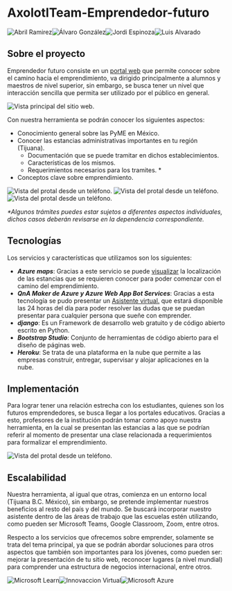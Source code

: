 # AxolotlTeam-Emprendedor-futuro  
![Abril Ramirez](./README/pictures/Axolotl-0-M.png "Abril Ramirez")![Álvaro González](./README/pictures/Axolotl-1-M.png "Álvaro González")![Jordi Espinoza](./README/pictures/Axolotl-1-M.png "Jordi Espinoza")![Luis Alvarado](./README/pictures/Axolotl-1-M.png "Luis Alvarado")

## **Sobre el proyecto**
Emprendedor futuro consiste en un [portal web](http://education.axolotlteam.com "Education AxolotlTeam") que permite conocer sobre el camino hacia el emprendimiento, va dirigido principalmente a alumnos y maestros de nivel superior, sin embargo, se busca tener un nivel que interacción sencilla que permita ser utilizado por el público en general.

![Vista principal del sitio web.](./README/pictures/pcview-4.png "Vista principal del sitio web desde el ordenador.")

Con nuestra herramienta se podrán conocer los siguientes aspectos:
* Conocimiento general sobre las PyME en México.
* Conocer las estancias administrativas importantes en tu región (Tijuana).
  * Documentación que se puede tramitar en dichos establecimientos.
  * Características de los mismos.
  * Requerimientos necesarios para los tramites. *
* Conceptos clave sobre emprendimiento.


![Vista del protal desde un teléfono.](./README/pictures/phoneview-0.jpg "Página principal desde un teléfono.")
![Vista del protal desde un teléfono.](./README/pictures/phoneview-1.jpg "Visualización del servicio de mapa desde el teléfono.")
![Vista del protal desde un teléfono.](./README/pictures/phoneview-3.jpg "Ejemplo de vista en mapa desde teléfono.")

_*Algunos trámites puedes estar sujetos a diferentes aspectos individuales, dichos casos deberán revisarse en la dependencia correspondiente._

## **Tecnologías**
Los servicios y características que utilizamos son los siguientes:
* _**Azure maps**_: Gracias a este servicio se puede [visualizar](http://education.axolotlteam.com/maps/ "VISUALIZACIÓN DE LUGARES IMPORTANTES PARA COMENZAR A EMPRENDER
") la localización de las estancias que se requieren conocer para poder comenzar con el camino del emprendimiento.
* _**QnA Maker de Azure y Azure Web App Bot Services**_: Gracias a esta tecnología se pudo presentar un [Asistente virtual.](http://education.axolotlteam.com/#asistente "Guiare tu camino hacia el emprendimiento") que estará disponible las 24 horas del día para poder resolver las dudas que se puedan presentar para cualquier persona que sueñe con emprender.
* _**django**_: Es un Framework de desarrollo web gratuito y de código abierto escrito en Python.
* _**Bootstrap Studio**_:  Conjunto de herramientas de código abierto para el diseño de páginas web.
* _**Heroku**_: Se trata de una plataforma en la nube que permite a las empresas construir, entregar, supervisar y alojar aplicaciones en la nube.

## **Implementación**
Para lograr tener una relación estrecha con los estudiantes, quienes son los futuros emprendedores, se busca llegar a los portales educativos. Gracias a esto, profesores de la institución podrán tomar como apoyo nuestra herramienta, en la cual se presentan las estancias a las que se podrían referir al momento de presentar una clase relacionada a requerimientos para formalizar el emprendimiento.

![Vista del protal desde un teléfono.](./README/pictures/pcview-0.png "Ejemplo de interacción con Asistente virtual.")

## **Escalabilidad**
Nuestra herramienta, al igual que otras, comienza en un entorno local (Tijuana B.C. México), sin embargo, se pretende implementar nuestros beneficios al resto del país y del mundo. Se buscará incorporar nuestro asistente dentro de las áreas de trabajo que las escuelas estén utilizando, como pueden ser Microsoft Teams, Google Classroom, Zoom, entre otros.

Respecto a los servicios que ofrecemos sobre emprender, solamente se trata del tema principal, ya que se podrán abordar soluciones para otros aspectos que también son importantes para los jóvenes, como pueden ser: mejorar la presentación de tu sitio web, reconocer lugares (a nivel mundial) para comprender una estructura de negocios internacional, entre otros.

![Microsoft Learn](./README/pictures/Microsoft-Learn.jpg "Microsoft Learn")![Innovaccion Virtual](./README/pictures/innovacion-virtual.png "Innovaccion Virtual.")![Microsoft Azure](./README/pictures/Microsoft-Azure.png "Microsoft Azure")